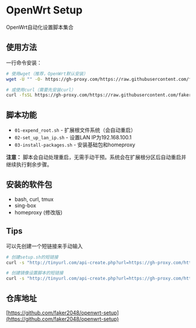 # OpenWrt Setup

OpenWrt自动化设置脚本集合

## 使用方法

一行命令安装：

```bash
# 使用wget（推荐，OpenWrt默认安装）
wget -U "" -O- https://gh-proxy.com/https://raw.githubusercontent.com/faker2048/openwrt-setup/master/setup.sh | sh

# 或使用curl（需要先安装curl）
curl -fsSL https://gh-proxy.com/https://raw.githubusercontent.com/faker2048/openwrt-setup/master/setup.sh | sh
```

## 脚本功能

- `01-expend_root.sh` - 扩展根文件系统（会自动重启）
- `02-set_up_lan_ip.sh` - 设置LAN IP为192.168.100.1
- `03-install-packages.sh` - 安装基础包和homeproxy

**注意：** 脚本会自动处理重启，无需手动干预。系统会在扩展根分区后自动重启并继续执行剩余步骤。

## 安装的软件包

- bash, curl, tmux
- sing-box
- homeproxy (修改版)

## Tips
可以先创建一个短链接来手动输入
```bash
# 创建setup.sh的短链接
curl -s "http://tinyurl.com/api-create.php?url=https://gh-proxy.com/https://raw.githubusercontent.com/faker2048/openwrt-setup/master/setup.sh"

# 创建镜像设置脚本的短链接
curl -s "http://tinyurl.com/api-create.php?url=https://gh-proxy.com/https://raw.githubusercontent.com/faker2048/openwrt-setup/master/scripts/00-setup_mirrors.sh"
```


## 仓库地址

[https://github.com/faker2048/openwrt-setup](https://github.com/faker2048/openwrt-setup)
